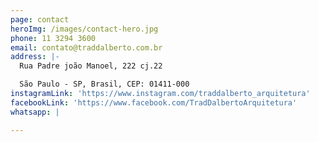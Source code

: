 ```yaml
---
page: contact
heroImg: /images/contact-hero.jpg
phone: 11 3294 3600
email: contato@traddalberto.com.br
address: |-
  Rua Padre joão Manoel, 222 cj.22

  São Paulo - SP, Brasil, CEP: 01411-000
instagramLink: 'https://www.instagram.com/traddalberto_arquitetura'
facebookLink: 'https://www.facebook.com/TradDalbertoArquitetura'
whatsapp: |

---
```


